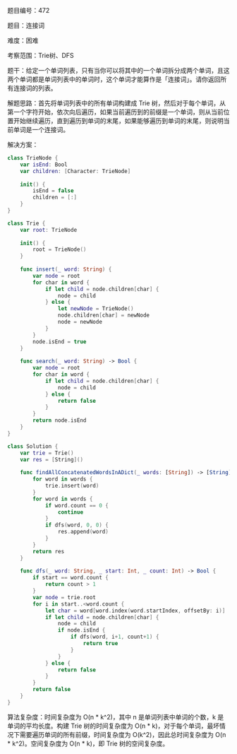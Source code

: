 题目编号：472

题目：连接词

难度：困难

考察范围：Trie树、DFS

题干：给定一个单词列表，只有当你可以将其中的一个单词拆分成两个单词，且这两个单词都是单词列表中的单词时，这个单词才能算作是「连接词」。请你返回所有连接词的列表。

解题思路：首先将单词列表中的所有单词构建成 Trie 树，然后对于每个单词，从第一个字符开始，依次向后遍历，如果当前遍历到的前缀是一个单词，则从当前位置开始继续遍历，直到遍历到单词的末尾，如果能够遍历到单词的末尾，则说明当前单词是一个连接词。

解决方案：

```swift
class TrieNode {
    var isEnd: Bool
    var children: [Character: TrieNode]
    
    init() {
        isEnd = false
        children = [:]
    }
}

class Trie {
    var root: TrieNode
    
    init() {
        root = TrieNode()
    }
    
    func insert(_ word: String) {
        var node = root
        for char in word {
            if let child = node.children[char] {
                node = child
            } else {
                let newNode = TrieNode()
                node.children[char] = newNode
                node = newNode
            }
        }
        node.isEnd = true
    }
    
    func search(_ word: String) -> Bool {
        var node = root
        for char in word {
            if let child = node.children[char] {
                node = child
            } else {
                return false
            }
        }
        return node.isEnd
    }
}

class Solution {
    var trie = Trie()
    var res = [String]()
    
    func findAllConcatenatedWordsInADict(_ words: [String]) -> [String] {
        for word in words {
            trie.insert(word)
        }
        for word in words {
            if word.count == 0 {
                continue
            }
            if dfs(word, 0, 0) {
                res.append(word)
            }
        }
        return res
    }
    
    func dfs(_ word: String, _ start: Int, _ count: Int) -> Bool {
        if start == word.count {
            return count > 1
        }
        var node = trie.root
        for i in start..<word.count {
            let char = word[word.index(word.startIndex, offsetBy: i)]
            if let child = node.children[char] {
                node = child
                if node.isEnd {
                    if dfs(word, i+1, count+1) {
                        return true
                    }
                }
            } else {
                return false
            }
        }
        return false
    }
}
```

算法复杂度：时间复杂度为 O(n * k^2)，其中 n 是单词列表中单词的个数，k 是单词的平均长度。构建 Trie 树的时间复杂度为 O(n * k)，对于每个单词，最坏情况下需要遍历单词的所有前缀，时间复杂度为 O(k^2)，因此总时间复杂度为 O(n * k^2)。空间复杂度为 O(n * k)，即 Trie 树的空间复杂度。